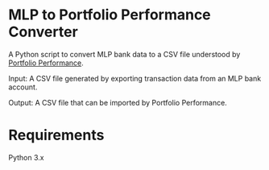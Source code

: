 # MLP to Portfolio Performance Converter
A Python script to convert MLP bank data to a CSV file understood by [Portfolio Performance](https://github.com/buchen/portfolio).

Input: A CSV file generated by exporting transaction data from an MLP bank account.

Output: A CSV file that can be imported by Portfolio Performance.

# Requirements
Python 3.x

